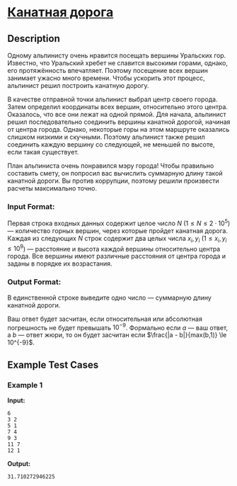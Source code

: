 # [Канатная дорога](link)

## Description

Одному альпинисту очень нравится посещать вершины Уральских гор. Известно, что Уральский хребет не славится высокими горами, однако, его протяжённость впечатляет. Поэтому посещение всех вершин занимает ужасно много времени. Чтобы ускорить этот процесс, альпинист решил построить канатную дорогу. 

В качестве отправной точки альпинист выбрал центр своего города. Затем определил координаты всех вершин, относительно этого центра. Оказалось, что все они лежат на одной прямой. Для начала, альпинист решил последовательно соединить вершины канатной дорогой, начиная от центра города. Однако, некоторые горы на этом маршруте оказались слишком низкими и скучными. Поэтому альпинист также решил соединить каждую вершину со следующей, не меньшей по высоте, если такая существует.

План альпиниста очень понравился мэру города! Чтобы правильно составить смету, он попросил вас вычислить суммарную длину такой канатной дороги. Вы против коррупции, поэтому решили произвести расчеты максимально точно.
### Input Format:

Первая строка входных данных содержит целое число $N$ ($1 \le N \le 2 \cdot 10^5$) — количество горных вершин, через которые пройдет канатная дорога.
Каждая из следующих $N$ строк содержит два целых числа $x_i, y_i$ ($1 \le x_i, y_i \le 10^9$) — расстояние и высота каждой вершины относительно центра города. Все вершины имеют различные расстояния от центра города и заданы в порядке их возрастания.

### Output Format:

В единственной строке выведите одно число — суммарную длину канатной дороги.

Ваш ответ будет засчитан, если относительная или абсолютная погрешность не будет превышать $10^{-9}$. Формально если $a$ — ваш ответ, а $b$ — ответ жюри, то он будет засчитан если $\frac{|a - b|}{max(b,1)} \le 10^{-9}$.

## Example Test Cases

### Example 1

**Input:**
```
6
3 2
5 1
7 4
9 3
11 7
12 1

```

**Output:**
```
31.710272946225

```


